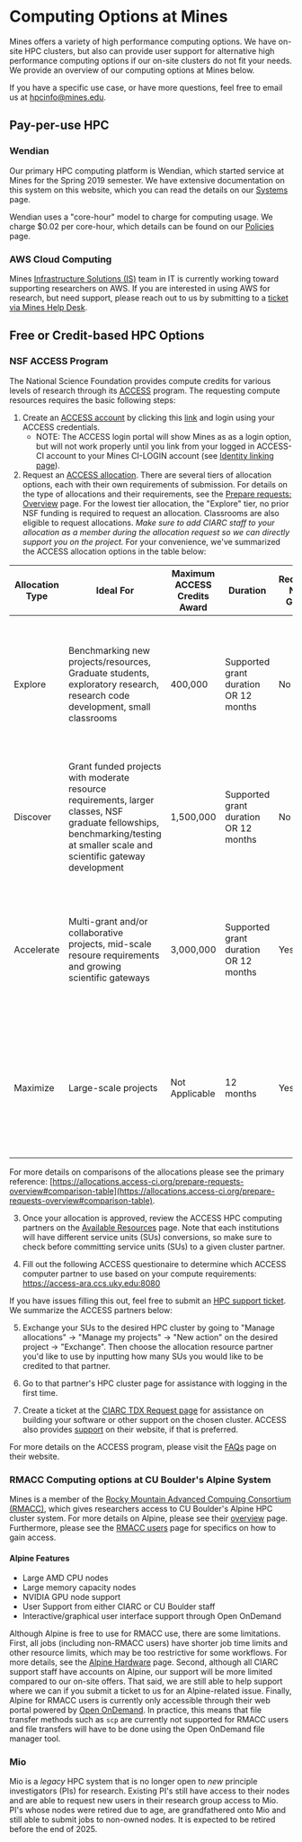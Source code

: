 # Computing Options at Mines

Mines offers a variety of high performance computing options. We have on-site HPC clusters, but also can provide user support for alternative high performance computing options if our on-site clusters do not fit your needs. We provide an overview of our computing options at Mines below.

If you have a specific use case, or have more questions, feel free to email us at [hpcinfo@mines.edu](mailto:hpcinfo@mines.edu).

## Pay-per-use HPC

### Wendian

Our primary HPC computing platform is Wendian, which started service at Mines for the Spring 2019 semester. We have extensive documentation on this system on this website, which you can read the details on our [Systems](./systems.md) page.

Wendian uses a "core-hour" model to charge for computing usage. We charge $0.02 per core-hour, which details can be found on our [Policies](./policies.md) page. 
  

### AWS Cloud Computing

Mines [Infrastructure Solutions (IS)](https://it.mines.edu/organization/infrastructure-services/) team in IT is currently working toward supporting researchers on AWS. If you are interested in using AWS for research, but need support, please reach out to us by submitting to a [ticket via Mines Help Desk](https://helpcenter.mines.edu/TDClient/1946/Portal/Requests/ServiceDet?ID=51556).


## Free or Credit-based HPC Options

### NSF ACCESS Program

The National Science Foundation provides compute credits for various levels of research through its [ACCESS](https://access-ci.org/) program. The requesting compute resources requires the basic following steps:

1. Create an [ACCESS account](https://identity.access-ci.org/new-user-direct) by clicking this [link](https://identity.access-ci.org/new-user-direct) and login using your ACCESS credentials.
    - NOTE: The ACCESS login portal will show Mines as as a login option, but will not work properly until you link from your logged in ACCESS-CI account to your Mines CI-LOGIN account (see [Identity linking page](https://operations.access-ci.org/identity/id-linking)). 
2. Request an [ACCESS allocation](https://allocations.access-ci.org/opportunities). There are several tiers of allocation options, each with their own requirements of submission. For details on the type of allocations and their requirements, see the [Prepare requests: Overview](https://allocations.access-ci.org/prepare-requests-overview) page. For the lowest tier allocation, the "Explore" tier, no prior NSF funding is required to request an allocation. Classrooms are also eligible to request allocations. *Make sure to add CIARC staff to your allocation as a member during the allocation request so we can directly support you on the project.* For your convenience, we've summarized the ACCESS allocation options in the table below:

| Allocation Type | Ideal For  |  Maximum ACCESS Credits Award | Duration |  Requires NSF Grant | Basic Requirements |
|--------------|-----------|------------|------------|------------|------------|
| Explore  | Benchmarking new projects/resources, Graduate students, exploratory research, research code development, small classrooms |  400,000 | Supported grant duration OR 12 months | No | Abstract of project only for proposal, half-way progress report (to receive second half of credits), and end of project follow-up report | 
| Discover  | Grant funded projects with moderate resource requirements, larger classes, NSF graduate fellowships, benchmarking/testing at smaller scale and scientific gateway development |  1,500,000 | Supported grant duration OR 12 months | No  | 1-page proposal, half-way progress report (to receive second half of credits) and end of project follow-up report | 
| Accelerate | Multi-grant and/or collaborative projects, mid-scale resoure requirements and growing scientific gateways | 3,000,000 |  Supported grant duration OR 12 months | Yes  | 3-page max length proposal, half-way progress report (to receive second half of credits) and end of project follow-up report | 
| Maximize | Large-scale projects  | Not Applicable | 12 months |  Yes  | 10-page max length proposal, half-way progress report (to receive second half of credits) and end of project follow-up report | 

For more details on comparisons of the allocations please see the primary reference: [https://allocations.access-ci.org/prepare-requests-overview#comparison-table](https://allocations.access-ci.org/prepare-requests-overview#comparison-table). 

3. Once your allocation is approved, review the ACCESS HPC computing partners on the [Available Resources](https://allocations.access-ci.org/resources) page. Note that each institutions will have different service units (SUs) conversions, so make sure to check before committing service units (SUs) to a given cluster partner.

4. Fill out the following ACCESS questionaire to determine which ACCESS computer partner to use based on your compute requirements:
https://access-ara.ccs.uky.edu:8080

If you have issues filling this out, feel free to submit an [HPC support ticket](https://helpcenter.mines.edu/TDClient/1946/Portal/Requests/ServiceDet?ID=52356). We summarize the ACCESS partners below:

5. Exchange your SUs to the desired HPC cluster by going to "Manage allocations" -> "Manage my projects" -> "New action" on the desired project -> "Exchange". Then choose the allocation resource partner you'd like to use by inputting how many SUs you would like to be credited to that partner. 


 

6. Go to that partner's HPC cluster page for assistance with logging in the first time.
7. Create a ticket at the [CIARC TDX Request page](https://helpcenter.mines.edu/TDClient/1946/Portal/Requests/ServiceDet?ID=52356) for assistance on building your software or other support on the chosen cluster. ACCESS also provides [support](https://support.access-ci.org/help-ticket) on their website, if that is preferred.

For more details on the ACCESS program, please visit the [FAQs](https://allocations.access-ci.org/ramps-policies-faqs) page on their website.

### RMACC Computing options at CU Boulder's Alpine System

Mines is a member of the [Rocky Mountain Advanced Compuing Consortium (RMACC)](https://rmacc.org/), which gives researchers access to CU Boulder's Alpine HPC cluster system. For more details on Alpine, please see their [overview](https://curc.readthedocs.io/en/latest/clusters/alpine/index.html) page. Furthermore, please see the [RMACC users](https://curc.readthedocs.io/en/latest/access/rmacc.html) page for specifics on how to gain access. 

#### Alpine Features
- Large AMD CPU nodes
- Large memory capacity nodes
- NVIDIA GPU node support
- User Support from either CIARC or CU Boulder staff
- Interactive/graphical user interface support through Open OnDemand

Although Alpine is free to use for RMACC use, there are some limitations. First, all jobs (including non-RMACC users) have shorter job time limits and other resource limits, which may be too restrictive for some workflows. For more details, see the [Alpine Hardware](https://curc.readthedocs.io/en/latest/clusters/alpine/alpine-hardware.html) page. Second, although all CIARC support staff have accounts on Alpine, our support will be more limited compared to our on-site offers. That said, we are still able to help support where we can if you submit a ticket to us for an Alpine-related issue. Finally, Alpine for RMACC users is currently only accessible through their web portal powered by [Open OnDemand](https://ondemand-rmacc.rc.colorado.edu/). In practice, this means that file transfer methods such as `scp` are currently not supported for RMACC users and file transfers will have to be done using the Open OnDemand file manager tool. 

### Mio

Mio is a *legacy* HPC system that is no longer open to *new* principle investigators (PIs) for research. Existing PI's still have access to their nodes and are able to request new users in their research group access to Mio. PI's whose nodes were retired due to age, are grandfathered onto Mio and still able to submit jobs to non-owned nodes. It is expected to be retired before the end of 2025.


